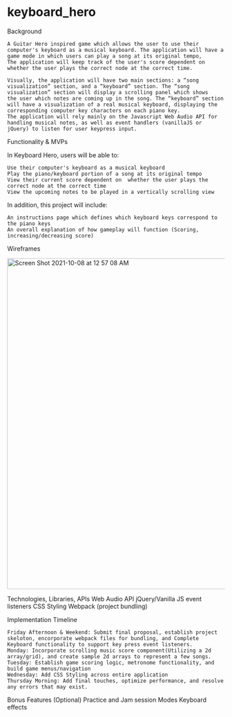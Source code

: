 # keyboard_hero

Background

    A Guitar Hero inspired game which allows the user to use their computer's keyboard as a musical keyboard. The application will have a game mode in which users can play a song at its original tempo, 
    The application will keep track of the user's score dependent on whether the user plays the correct node at the correct time.  

    Visually, the application will have two main sections: a “song visualization” section, and a “keyboard” section. The “song visualization” section will display a scrolling panel which shows 
    the user which notes are coming up in the song. The “keyboard” section will have a visualization of a real musical keyboard, displaying the corresponding computer key characters on each piano key.
    The application will rely mainly on the Javascript Web Audio API for handling musical notes, as well as event handlers (vanillaJS or jQuery) to listen for user keypress input.


Functionality & MVPs

  In Keyboard Hero, users will be able to:

    Use their computer's keyboard as a musical keyboard
    Play the piano/keyboard portion of a song at its original tempo
    View their current score dependent on  whether the user plays the correct node at the correct time
    View the upcoming notes to be played in a vertically scrolling view

  In addition, this project will include:

    An instructions page which defines which keyboard keys correspond to the piano keys
    An overall explanation of how gameplay will function (Scoring, increasing/decreasing score)

Wireframes

<img width="764" alt="Screen Shot 2021-10-08 at 12 57 08 AM" src="https://user-images.githubusercontent.com/26657117/136500784-79a78023-b287-45ad-89a6-fb9b6aa5101b.png">


Technologies, Libraries, APIs
    Web Audio API
    jQuery/Vanilla JS event listeners
    CSS Styling
    Webpack (project bundling)

Implementation Timeline

    Friday Afternoon & Weekend: Submit final proposal, establish project skeloton, encorporate webpack files for bundling, and Complete Keyboard functionality to support key press event listeners.
    Monday: Incorporate scrolling music score component(Utilizing a 2d array/grid), and create sample 2d arrays to represent a few songs.
    Tuesday: Establish game scoring logic, metronome functionality, and build game menus/navigation
    Wednesday: Add CSS Styling across entire application
    Thursday Morning: Add final touches, optimize performance, and resolve any errors that may exist.

Bonus Features (Optional)
    Practice and Jam session Modes
    Keyboard effects
